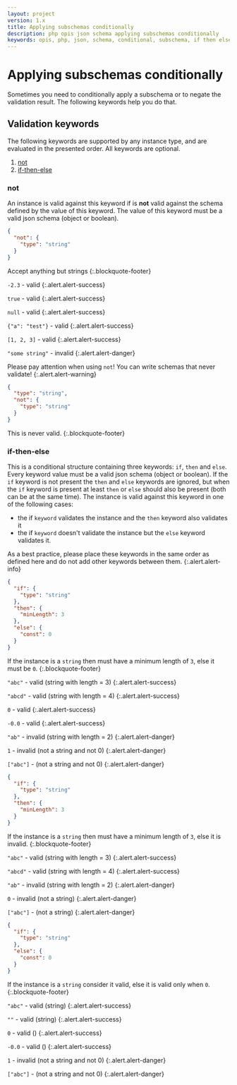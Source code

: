 ```yaml
---
layout: project
version: 1.x
title: Applying subschemas conditionally
description: php opis json schema applying subschemas conditionally
keywords: opis, php, json, schema, conditional, subschema, if then else
---
```


# Applying subschemas conditionally

Sometimes you need to conditionally apply a subschema or to negate the validation
result.
The following keywords help you do that.

## Validation keywords

The following keywords are supported by any instance type, and are evaluated in
the presented order. All keywords are optional.

1. [not](#not)
2. [if-then-else](#if-then-else)

### not

An instance is valid against this keyword if is **not** valid against 
 the schema defined by the value of this keyword. 
The value of this keyword must be a valid json schema (object or boolean).

```json
{
  "not": {
    "type": "string"
  }
}
```

Accept anything but strings
{:.blockquote-footer}

`-2.3` - valid
{:.alert.alert-success}

`true` - valid
{:.alert.alert-success}

`null` - valid
{:.alert.alert-success}

`{"a": "test"}` - valid
{:.alert.alert-success}

`[1, 2, 3]` - valid
{:.alert.alert-success}

`"some string"` - invalid
{:.alert.alert-danger}

Please pay attention when using `not`! You can write schemas that never
validate!
{:.alert.alert-warning}

```json
{
  "type": "string",
  "not": {
    "type": "string"
  }
}
```

This is never valid.
{:.blockquote-footer}

### if-then-else

This is a conditional structure containing three keywords: `if`, `then` and `else`.
Every keyword value must be a valid json schema (object or boolean).
If the `if` keyword is not present the `then` and `else` keywords are
ignored, but when the `if` keyword is present at least `then` or `else`
should also be present (both can be at the same time).
The instance is valid against this keyword in one of the following cases:
- the if `keyword` validates the instance and the `then` keyword also validates it
- the if `keyword` doesn't validate the instance but the `else` keyword validates it.

As a best practice, please place these keywords in the same order as defined here and do not
add other keywords between them.
{:.alert.alert-info}

```json
{
  "if": {
    "type": "string"
  },
  "then": {
    "minLength": 3
  },
  "else": {
    "const": 0
  }
}
```

If the instance is a `string` then must have a minimum length of `3`, else
it must be `0`.
{:.blockquote-footer}

`"abc"` - valid (string with length = 3)
{:.alert.alert-success}

`"abcd"` - valid (string with length = 4)
{:.alert.alert-success}

`0` - valid
{:.alert.alert-success}

`-0.0` - valid
{:.alert.alert-success}

`"ab"` - invalid (string with length = 2)
{:.alert.alert-danger}

`1` - invalid (not a string and not 0)
{:.alert.alert-danger}

`["abc"]` - (not a string and not 0)
{:.alert.alert-danger}

```json
{
  "if": {
    "type": "string"
  },
  "then": {
    "minLength": 3
  }
}
```

If the instance is a `string` then must have a minimum length of `3`, else
it is invalid.
{:.blockquote-footer}

`"abc"` - valid (string with length = 3)
{:.alert.alert-success}

`"abcd"` - valid (string with length = 4)
{:.alert.alert-success}

`"ab"` - invalid (string with length = 2)
{:.alert.alert-danger}

`0` - invalid (not a string)
{:.alert.alert-danger}

`["abc"]` - (not a string)
{:.alert.alert-danger}

```json
{
  "if": {
    "type": "string"
  },
  "else": {
    "const": 0
  }
}
```

If the instance is a `string` consider it valid, else
it is valid only when `0`.
{:.blockquote-footer}

`"abc"` - valid (string)
{:.alert.alert-success}

`""` - valid (string)
{:.alert.alert-success}

`0` - valid ()
{:.alert.alert-success}

`-0.0` - valid ()
{:.alert.alert-success}

`1` - invalid (not a string and not 0)
{:.alert.alert-danger}

`["abc"]` - (not a string and not 0)
{:.alert.alert-danger}
